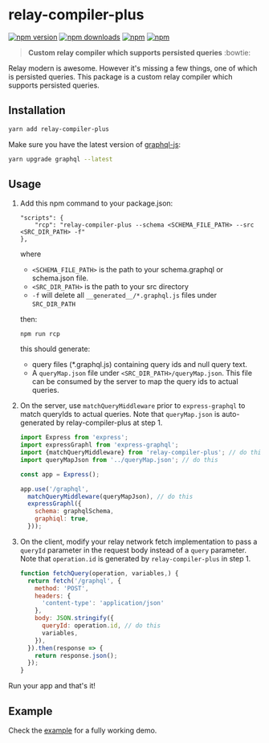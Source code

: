 # relay-compiler-plus

[![npm version](https://img.shields.io/npm/v/relay-compiler-plus.svg?style=flat-square)](https://www.npmjs.com/package/relay-compiler-plus) [![npm downloads](https://img.shields.io/npm/dm/relay-compiler-plus.svg?style=flat-square)](https://www.npmjs.com/package/relay-compiler-plus) [![npm](https://img.shields.io/npm/dt/relay-compiler-plus.svg?style=flat-square)](https://www.npmjs.com/package/relay-compiler-plus) [![npm](https://img.shields.io/npm/l/relay-compiler-plus.svg?style=flat-square)](https://www.npmjs.com/package/relay-compiler-plus)

> **Custom relay compiler which supports persisted queries** :bowtie:

Relay modern is awesome. However it's missing a few things, one of which is persisted queries. This package
is a custom relay compiler which supports persisted queries.

## Installation
```bash
yarn add relay-compiler-plus
```

Make sure you have the latest version of [graphql-js](https://github.com/graphql/graphql-js):
```bash
yarn upgrade graphql --latest  
```

## Usage
1. Add this npm command to your package.json:

    ```
    "scripts": {
        "rcp": "relay-compiler-plus --schema <SCHEMA_FILE_PATH> --src <SRC_DIR_PATH> -f"
    },
    ```

    where 
    * `<SCHEMA_FILE_PATH>` is the path to your schema.graphql or schema.json file.
    * `<SRC_DIR_PATH>` is the path to your src directory
    * `-f` will delete all `__generated__/*.graphql.js` files under `SRC_DIR_PATH`

    then:
    ```
    npm run rcp
    ``` 
     this should generate:
    * query files (*.graphql.js) containing query ids and null query text.
    * A `queryMap.json` file under `<SRC_DIR_PATH>/queryMap.json`.
    This file can be consumed by the server to map the query ids to actual queries.

2. On the server, use `matchQueryMiddleware` prior to `express-graphql` to match queryIds to actual queries. Note 
    that `queryMap.json` is auto-generated by relay-compiler-plus at step 1.

    ```javascript
    import Express from 'express';
    import expressGraphl from 'express-graphql';
    import {matchQueryMiddleware} from 'relay-compiler-plus'; // do this
    import queryMapJson from '../queryMap.json'; // do this

    const app = Express();

    app.use('/graphql',
      matchQueryMiddleware(queryMapJson), // do this
      expressGraphl({
        schema: graphqlSchema,
        graphiql: true,
      }));
    ```

3. On the client, modify your relay network fetch implementation to pass a `queryId` parameter in the
 request body instead of a `query` parameter. Note that `operation.id` is generated by `relay-compiler-plus` in step 1.

    ```javascript
    function fetchQuery(operation, variables,) {
      return fetch('/graphql', {
        method: 'POST',
        headers: {
          'content-type': 'application/json'
        },
        body: JSON.stringify({
          queryId: operation.id, // do this
          variables,
        }),
      }).then(response => {
        return response.json();
      });
    }
    ```

Run your app and that's it! 

## Example
Check the [example](https://github.com/yusinto/relay-compiler-plus/tree/master/example)
for a fully working demo.

